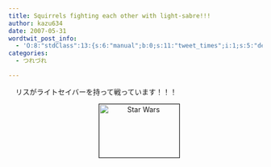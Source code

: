 ```yaml
---
title: Squirrels fighting each other with light-sabre!!!
author: kazu634
date: 2007-05-31
wordtwit_post_info:
  - 'O:8:"stdClass":13:{s:6:"manual";b:0;s:11:"tweet_times";i:1;s:5:"delay";i:0;s:7:"enabled";i:1;s:10:"separation";s:2:"60";s:7:"version";s:3:"3.7";s:14:"tweet_template";b:0;s:6:"status";i:2;s:6:"result";a:0:{}s:13:"tweet_counter";i:2;s:13:"tweet_log_ids";a:1:{i:0;i:2971;}s:9:"hash_tags";a:0:{}s:8:"accounts";a:1:{i:0;s:7:"kazu634";}}'
categories:
  - つれづれ

---
```

<div class="section">
<p>
    　リスがライトセイバーを持って戦っています！！！
</p>
  
<p>
<center>
      &#160;&#160;&#160; <a href="http://www.flickr.com/photo_zoom.gne?id=37505360&size=o" onclick="__gaTracker('send', 'event', 'outbound-article', 'http://www.flickr.com/photo_zoom.gne?id=37505360&size=o', '');" target="_blank"><img width="159" alt="Star Wars" src="http://image.blog.livedoor.jp/simoom634/imgs/f/f/fff97ec7-s.jpg" class="pict" height="106" border="1" /></a>
</center></div>
